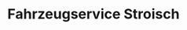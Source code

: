 ---
title: "Fahrzeugservice Stroisch"
url: /halle-saale/fahrzeugservice-stroisch/
shop: Autowerkstatt
---